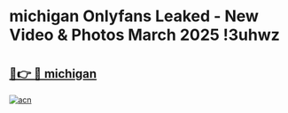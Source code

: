 # michigan Onlyfans Leaked - New Video & Photos March 2025 !3uhwz

# <h2><a href="https://6gibyz.iuczelnia.edu.pl?title=michigan&ref=3uhwz">🔗👉 🔴 michigan</a></h2>

[![acn](https://github.com/user-attachments/assets/0f9c940e-d8b0-45ae-aac7-cd30a18b3e1c)](https://6gibyz.iuczelnia.edu.pl?title=michigan&ref=3uhwz)

